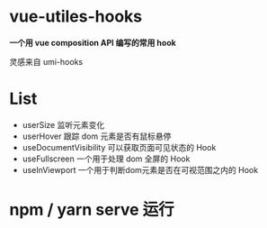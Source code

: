# vue-utiles-hooks

**一个用 vue composition API 编写的常用 hook**

灵感来自 umi-hooks

# List

- userSize 监听元素变化
- userHover 跟踪 dom 元素是否有鼠标悬停
- useDocumentVisibility 可以获取页面可见状态的 Hook
- useFullscreen 一个用于处理 dom 全屏的 Hook
- useInViewport 一个用于判断dom元素是否在可视范围之内的 Hook

# npm / yarn serve 运行



